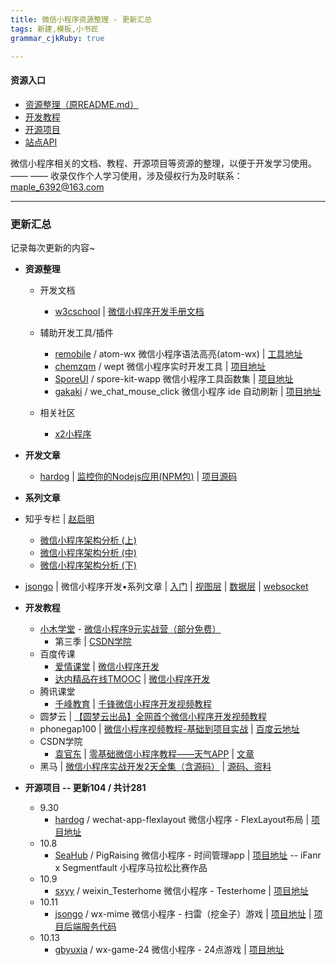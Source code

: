 ```yaml
---
title: 微信小程序资源整理 - 更新汇总
tags: 新建,模板,小书匠
grammar_cjkRuby: true

---
```


#### **资源入口** 
 - [资源整理（原README.md）][1]
 - [开发教程][2]
 - [开源项目][3]
 - [站点API][4]

微信小程序相关的文档、教程、开源项目等资源的整理，以便于开发学习使用。 —— —— 收录仅作个人学习使用，涉及侵权行为及时联系： maple_6392@163.com


----------


### **更新汇总**
记录每次更新的内容~
- **资源整理**
  - 开发文档
    - [w3cschool][5] | [微信小程序开发手册文档][6]
  - 辅助开发工具/插件
    - [remobile][7] / atom-wx 微信小程序语法高亮(atom-wx) | [工具地址][8]
    - [chemzqm][59] / wept 微信小程序实时开发工具 | [项目地址][60]
    - [SporeUI][61] / spore-kit-wapp 微信小程序工具函数集 | [项目地址][62]
    - [gakaki][63] / we_chat_mouse_click 微信小程序 ide 自动刷新 | [项目地址][64]

  - 相关社区
    - [x2小程序][9] 

- **开发文章**
  - [hardog][10] | [监控你的Nodejs应用(NPM包)][11] | [项目源码][12]

- **系列文章**
 - 知乎专栏 | [赵启明][13]
   - [微信小程序架构分析 (上)][14]
   - [微信小程序架构分析 (中)][15]
   - [微信小程序架构分析 (下)][16]
 - [jsongo][17] | 微信小程序开发•系列文章 | [入门][18] | [视图层][19] | [数据层][20] | [websocket][21]

- **开发教程**
  - [小木学堂][22] - [微信小程序9元实战营（部分免费）][23]
     - 第三季 | [CSDN学院][24]
   - 百度传课
     - [爱情课堂][25] | [微信小程序开发][26]
     - [达内精品在线TMOOC][27] | [微信小程序开发][28]
   - 腾讯课堂
     - [千峰教育][29] | [千锋微信小程序开发视频教程][30]
   - 圆梦云 | [【圆梦云出品】全网首个微信小程序开发视频教程][31]
   - phonegap100 | [微信小程序视频教程-基础到项目实战][32] | [百度云地址][33]
   - CSDN学院
     - [袁官东][34] | [零基础微信小程序教程——天气APP][35] | [文章][36]
   - 黑马 | [微信小程序实战开发2天全集（含源码）][37] | [源码、资料][38]


- **开源项目 -- 更新104 / 共计281**
  - 9.30
    - [hardog][39] / wechat-app-flexlayout 微信小程序 - FlexLayout布局 | [项目地址][40]
  - 10.8
    - [SeaHub][193] / PigRaising 微信小程序 - 时间管理app | [项目地址][194] -- iFanr x Segmentfault 小程序马拉松比赛作品
  - 10.9
    - [sxyy][41] / weixin_Testerhome 微信小程序 - Testerhome | [项目地址][42]
  - 10.11
    - [jsongo][43] / wx-mime 微信小程序 - 扫雷（挖金子）游戏 | [项目地址][44] | [项目后端服务代码][45]
  - 10.13
    - [gbyuxia][46] / wx-game-24 微信小程序 - 24点游戏 | [项目地址][47]


  [1]: WeApp_Resources.md
  [2]: WeApp_Tutorial.md
  [3]: WeApp_OpenCode.md
  [4]: WeApp_SiteAPI.md
  [5]: http://www.w3cschool.cn
  [6]: http://www.w3cschool.cn/weixinapp/9wou1q8j.html
  [7]: https://github.com/remobile
  [8]: https://github.com/remobile/atom-wx
  [59]: https://github.com/chemzqm
  [60]: https://github.com/chemzqm/wept
  [61]: https://github.com/SporeUI
  [62]: https://github.com/SporeUI/spore-kit-wapp
  [63]: https://github.com/gakaki
  [64]: https://github.com/gakaki/we_chat_mouse_click
  [9]: http://bbs.xiaochengxu.market/
  [10]: https://codecov.io/gh/hardog
  [11]: http://www.html-js.com/article/3775
  [12]: https://github.com/hardog/wechat-app-flexlayout
  [13]: https://www.zhihu.com/people/zhao-qi-ming
  [14]: https://zhuanlan.zhihu.com/p/22754296
  [15]: https://zhuanlan.zhihu.com/p/22765476
  [16]: https://zhuanlan.zhihu.com/p/22932309
  [17]: http://www.jsongo.com
  [18]: http://www.jsongo.com/post/js/2016/weapp-1/
  [19]: http://www.jsongo.com/post/js/2016/weapp-2/
  [20]: http://www.jsongo.com/post/js/2016/weapp-3/
  [21]: http://www.jsongo.com/post/js/2016/weapp-7/
  [22]: http://www.xiaomuedu.com/
  [23]: http://edu.csdn.net/agency/index/178
  [24]: http://edu.csdn.net/course/detail/3073
  [25]: http://www.chuanke.com/s1862533.html
  [26]: http://www.chuanke.com/v1862533-193459-1107879.html
  [27]: http://www.chuanke.com/s5189664.html
  [28]: http://www.chuanke.com/v5189664-196974-1123876.html
  [29]: http://www.mobiletrain.org/
  [30]: https://ke.qq.com/course/161484?from=qqchat&ADUIN=835590862&ADSESSION=1476061248&ADTAG=CLIENT.QQ.5497_.0&ADPUBNO=26621
  [31]: http://www.howzhi.com/course/15035/
  [32]: http://www.phonegap100.com/forum.php?mod=viewthread&tid=3795&extra=page%253D1&page=1
  [33]: http://pan.baidu.com/s/1i5Poqe5
  [34]: http://edu.csdn.net/lecturer/998
  [35]: http://edu.csdn.net/course/detail/3085
  [36]: http://www.jianshu.com/p/3ec27eb47023
  [37]: http://bbs.itcast.cn/thread-90819-1-1.html
  [38]: http://pan.baidu.com/s/1dEXnCBJ
  [39]: https://github.com/hardog
  [40]: https://github.com/hardog/wechat-app-flexlayout
  [193]: https://github.com/SeaHub
  [194]: https://github.com/SeaHub/PigRaising
  [41]: https://github.com/sxyy
  [42]: https://github.com/sxyy/weixin_Testerhome
  [43]: https://github.com/jsongo
  [44]: https://github.com/jsongo/wx-mime
  [45]: https://github.com/jsongo/mime-server
  [46]: https://github.com/gbyuxia
  [47]: https://github.com/gbyuxia/wx-game-24